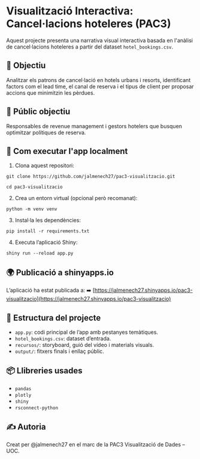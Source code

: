 # Visualització Interactiva: Cancel·lacions hoteleres (PAC3)

Aquest projecte presenta una narrativa visual interactiva basada en l'anàlisi de cancel·lacions hoteleres a partir del dataset `hotel_bookings.csv`.

## 📌 Objectiu

Analitzar els patrons de cancel·lació en hotels urbans i resorts, identificant factors com el lead time, el canal de reserva i el tipus de client per proposar accions que minimitzin les pèrdues.

## 👤 Públic objectiu

Responsables de revenue management i gestors hotelers que busquen optimitzar polítiques de reserva.

## 🚀 Com executar l'app localment

1. Clona aquest repositori:

`git clone https://github.com/jalmenech27/pac3-visualitzacio.git`

`cd pac3-visualitzacio`


2. Crea un entorn virtual (opcional però recomanat):

`python -m venv venv`

3. Instal·la les dependències:

`pip install -r requirements.txt`

4. Executa l’aplicació Shiny:

`shiny run --reload app.py`


## 🌍 Publicació a shinyapps.io

L’aplicació ha estat publicada a:
➡️ [https://jalmenech27.shinyapps.io/pac3-visualitzacio](https://jalmenech27.shinyapps.io/pac3-visualitzacio)

## 📁 Estructura del projecte

- `app.py`: codi principal de l’app amb pestanyes temàtiques.
- `hotel_bookings.csv`: dataset d’entrada.
- `recursos/`: storyboard, guió del vídeo i materials visuals.
- `output/`: fitxers finals i enllaç públic.

## 📦 Llibreries usades

- `pandas`
- `plotly`
- `shiny`
- `rsconnect-python`

## ✍️ Autoria

Creat per @jalmenech27 en el marc de la PAC3 Visualització de Dades – UOC.

